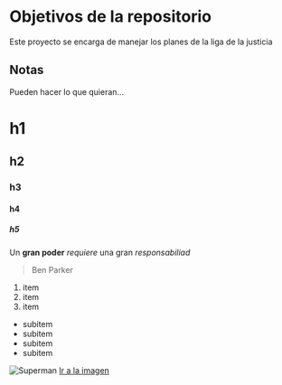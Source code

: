 # Objetivos de la repositorio

Este proyecto se encarga de manejar los planes de la liga de la justicia


## Notas
Pueden hacer lo que quieran...

# h1 
## h2
### h3
#### h4
##### h5

Un **gran poder** _requiere_ una gran *responsabiliad*
> Ben Parker
1. item
2. item
3. item
  * subitem
  * subitem
  * subitem
  * subitem
  
![Superman](https://lh3.googleusercontent.com/proxy/4uo9Y4cuQy8Zv_zoXluc4dsCFdqmfY7lFH39_dRfP-vW6sEIhH577ueq95DOnwURK7_8jcdIJc7SmuoDxxQTdMGySbySeWimEQaU6WrWke9CqWTZVZ98EUaGZenGcuyGSINPuJenTxgEEz8WcCQIBw6D5IfhDln1T2Wekc0iu-bWo49skkGFCC-VPXMYxlhXKGyxUOHTdt4CgQ0YPc2O6Gn09fLTrJh88EZ0)
[Ir a la imagen](https://lh3.googleusercontent.com/proxy/4uo9Y4cuQy8Zv_zoXluc4dsCFdqmfY7lFH39_dRfP-vW6sEIhH577ueq95DOnwURK7_8jcdIJc7SmuoDxxQTdMGySbySeWimEQaU6WrWke9CqWTZVZ98EUaGZenGcuyGSINPuJenTxgEEz8WcCQIBw6D5IfhDln1T2Wekc0iu-bWo49skkGFCC-VPXMYxlhXKGyxUOHTdt4CgQ0YPc2O6Gn09fLTrJh88EZ0)

